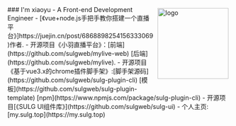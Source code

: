 <img src="https://github-readme-stats.vercel.app/api?username=polaris1119&show_icons=true" alt="logo" height="160" align="right" style="margin: 5px; margin-bottom: 20px;" /> 
### I'm xiaoyu
-  A Front-end Development Engineer
-  [《vue+node.js手把手教你搭建一个直播平台》]https://juejin.cn/post/6868898254156333069)作者.
-  开源项目《小羽直播平台》：[前端](https://github.com/sulgweb/mylive-web) [后端](https://github.com/sulgweb/mylive). 
-  开源项目《基于vue3.x的chrome插件脚手架》:[脚手架源码](https://github.com/sulgweb/sulg-plugin-cli) [模板](https://github.com/sulgweb/sulg-plugin-template) [npm](https://www.npmjs.com/package/sulg-plugin-cli)
-  开源项目[《SULG UI组件库》](https://github.com/sulgweb/sulg-ui)
-  个人主页:[my.sulg.top](https://my.sulg.top)